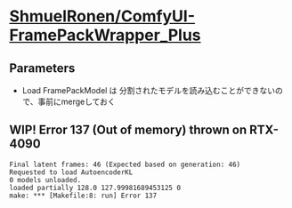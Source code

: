 # [ShmuelRonen/ComfyUI-FramePackWrapper_Plus](https://github.com/ShmuelRonen/ComfyUI-FramePackWrapper_Plus)

## Parameters

- Load FramePackModel は 分割されたモデルを読み込むことができないので、事前にmergeしておく

## WIP! Error 137 (Out of memory) thrown on RTX-4090

```log
Final latent frames: 46 (Expected based on generation: 46)
Requested to load AutoencoderKL
0 models unloaded.
loaded partially 128.0 127.99981689453125 0
make: *** [Makefile:8: run] Error 137
```
